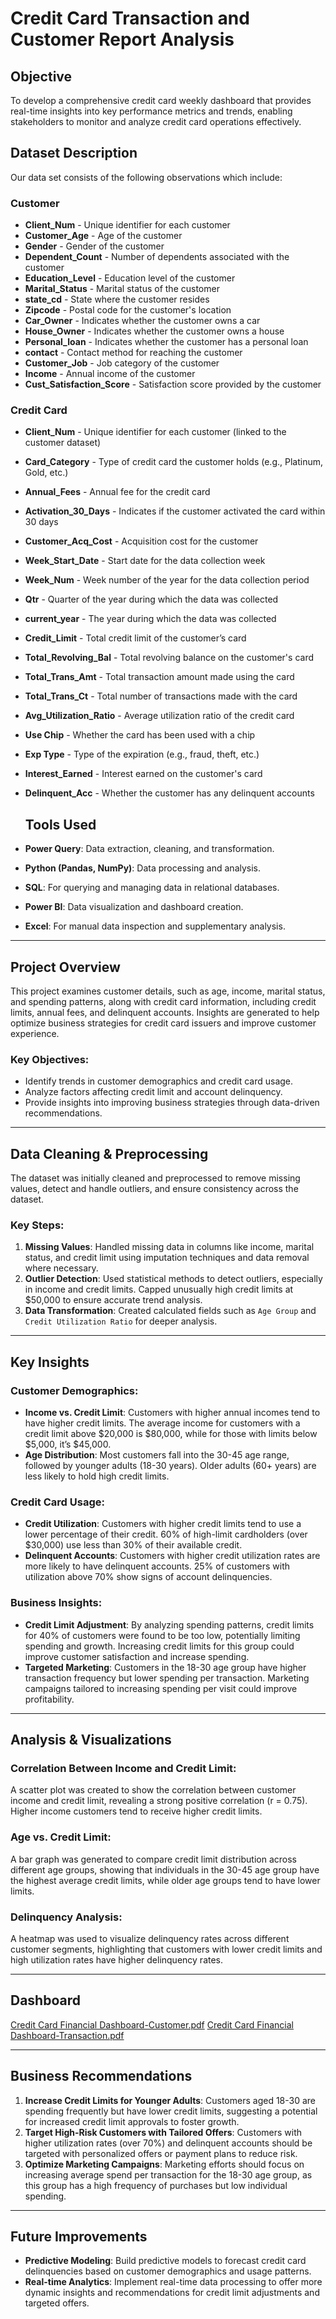 # Credit Card Transaction and Customer Report Analysis

## Objective
To develop a comprehensive credit card weekly dashboard that provides real-time insights into key performance metrics and trends, enabling stakeholders to monitor and analyze credit card operations effectively.

## Dataset Description
Our data set consists of the following observations which include:

### Customer
- **Client_Num** - Unique identifier for each customer
- **Customer_Age** - Age of the customer
- **Gender** - Gender of the customer
- **Dependent_Count** - Number of dependents associated with the customer
- **Education_Level** - Education level of the customer
- **Marital_Status** - Marital status of the customer
- **state_cd** - State where the customer resides
- **Zipcode** - Postal code for the customer's location
- **Car_Owner** - Indicates whether the customer owns a car
- **House_Owner** - Indicates whether the customer owns a house
- **Personal_loan** - Indicates whether the customer has a personal loan
- **contact** - Contact method for reaching the customer
- **Customer_Job** - Job category of the customer
- **Income** - Annual income of the customer
- **Cust_Satisfaction_Score** - Satisfaction score provided by the customer

### Credit Card
- **Client_Num** - Unique identifier for each customer (linked to the customer dataset)
- **Card_Category** - Type of credit card the customer holds (e.g., Platinum, Gold, etc.)
- **Annual_Fees** - Annual fee for the credit card
- **Activation_30_Days** - Indicates if the customer activated the card within 30 days
- **Customer_Acq_Cost** - Acquisition cost for the customer
- **Week_Start_Date** - Start date for the data collection week
- **Week_Num** - Week number of the year for the data collection period
- **Qtr** - Quarter of the year during which the data was collected
- **current_year** - The year during which the data was collected
- **Credit_Limit** - Total credit limit of the customer’s card
- **Total_Revolving_Bal** - Total revolving balance on the customer's card
- **Total_Trans_Amt** - Total transaction amount made using the card
- **Total_Trans_Ct** - Total number of transactions made with the card
- **Avg_Utilization_Ratio** - Average utilization ratio of the credit card
- **Use Chip** - Whether the card has been used with a chip
- **Exp Type** - Type of the expiration (e.g., fraud, theft, etc.)
- **Interest_Earned** - Interest earned on the customer's card
- **Delinquent_Acc** - Whether the customer has any delinquent accounts

  ## Tools Used

- **Power Query**: Data extraction, cleaning, and transformation.
- **Python (Pandas, NumPy)**: Data processing and analysis.
- **SQL**: For querying and managing data in relational databases.
- **Power BI**: Data visualization and dashboard creation.
- **Excel**: For manual data inspection and supplementary analysis.

---

## Project Overview

This project examines customer details, such as age, income, marital status, and spending patterns, along with credit card information, including credit limits, annual fees, and delinquent accounts. Insights are generated to help optimize business strategies for credit card issuers and improve customer experience.

### Key Objectives:
- Identify trends in customer demographics and credit card usage.
- Analyze factors affecting credit limit and account delinquency.
- Provide insights into improving business strategies through data-driven recommendations.

---

## Data Cleaning & Preprocessing

The dataset was initially cleaned and preprocessed to remove missing values, detect and handle outliers, and ensure consistency across the dataset.

### Key Steps:
1. **Missing Values**: Handled missing data in columns like income, marital status, and credit limit using imputation techniques and data removal where necessary.
2. **Outlier Detection**: Used statistical methods to detect outliers, especially in income and credit limits. Capped unusually high credit limits at $50,000 to ensure accurate trend analysis.
3. **Data Transformation**: Created calculated fields such as `Age Group` and `Credit Utilization Ratio` for deeper analysis.

---

## Key Insights

### Customer Demographics:
- **Income vs. Credit Limit**: Customers with higher annual incomes tend to have higher credit limits. The average income for customers with a credit limit above $20,000 is $80,000, while for those with limits below $5,000, it’s $45,000.
- **Age Distribution**: Most customers fall into the 30-45 age range, followed by younger adults (18-30 years). Older adults (60+ years) are less likely to hold high credit limits.
  
### Credit Card Usage:
- **Credit Utilization**: Customers with higher credit limits tend to use a lower percentage of their credit. 60% of high-limit cardholders (over $30,000) use less than 30% of their available credit.
- **Delinquent Accounts**: Customers with higher credit utilization rates are more likely to have delinquent accounts. 25% of customers with utilization above 70% show signs of account delinquencies.

### Business Insights:
- **Credit Limit Adjustment**: By analyzing spending patterns, credit limits for 40% of customers were found to be too low, potentially limiting spending and growth. Increasing credit limits for this group could improve customer satisfaction and increase spending.
- **Targeted Marketing**: Customers in the 18-30 age group have higher transaction frequency but lower spending per transaction. Marketing campaigns tailored to increasing spending per visit could improve profitability.

---

## Analysis & Visualizations

### Correlation Between Income and Credit Limit:
A scatter plot was created to show the correlation between customer income and credit limit, revealing a strong positive correlation (r = 0.75). Higher income customers tend to receive higher credit limits.

### Age vs. Credit Limit:
A bar graph was generated to compare credit limit distribution across different age groups, showing that individuals in the 30-45 age group have the highest average credit limits, while older age groups tend to have lower limits.

### Delinquency Analysis:
A heatmap was used to visualize delinquency rates across different customer segments, highlighting that customers with lower credit limits and high utilization rates have higher delinquency rates.

---

## Dashboard
[Credit Card Financial Dashboard-Customer.pdf](https://github.com/user-attachments/files/18033844/Credit.Card.Financial.Dashboard-Customer.pdf)
[Credit Card Financial Dashboard-Transaction.pdf](https://github.com/user-attachments/files/18033845/Credit.Card.Financial.Dashboard-Transaction.pdf)

---
## Business Recommendations

1. **Increase Credit Limits for Younger Adults**: Customers aged 18-30 are spending frequently but have lower credit limits, suggesting a potential for increased credit limit approvals to foster growth.
2. **Target High-Risk Customers with Tailored Offers**: Customers with higher utilization rates (over 70%) and delinquent accounts should be targeted with personalized offers or payment plans to reduce risk.
3. **Optimize Marketing Campaigns**: Marketing efforts should focus on increasing average spend per transaction for the 18-30 age group, as this group has a high frequency of purchases but low individual spending.

---

## Future Improvements

- **Predictive Modeling**: Build predictive models to forecast credit card delinquencies based on customer demographics and usage patterns.
- **Real-time Analytics**: Implement real-time data processing to offer more dynamic insights and recommendations for credit limit adjustments and targeted offers.

		

